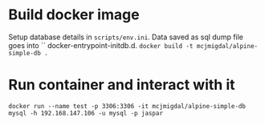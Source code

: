 # Build docker image
Setup database details in `scripts/env.ini`.
Data saved as sql dump file goes into `` docker-entrypoint-initdb.d.
`docker build -t mcjmigdal/alpine-simple-db .`

# Run container and interact with it
```
docker run --name test -p 3306:3306 -it mcjmigdal/alpine-simple-db
mysql -h 192.168.147.106 -u mysql -p jaspar
```
